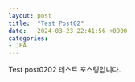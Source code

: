 ```yaml
---
layout: post
title:  "Test Post02"
date:   2024-03-23 22:41:56 +0900
categories: 
- JPA
---
```

Test post0202
테스트 포스팅입니다.